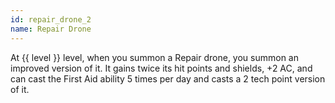 ```yaml
---
id: repair_drone_2
name: Repair Drone
---
```

At {{ level }} level, when you summon a Repair drone, you summon an improved version of it. It gains twice its hit points 
and shields, +2 AC, and can cast the First Aid ability 5 times per day and casts a 2 tech point version of it.
